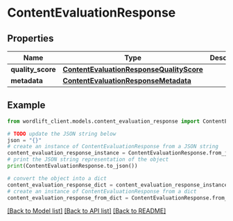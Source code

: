# ContentEvaluationResponse


## Properties

Name | Type | Description | Notes
------------ | ------------- | ------------- | -------------
**quality_score** | [**ContentEvaluationResponseQualityScore**](ContentEvaluationResponseQualityScore.md) |  | 
**metadata** | [**ContentEvaluationResponseMetadata**](ContentEvaluationResponseMetadata.md) |  | 

## Example

```python
from wordlift_client.models.content_evaluation_response import ContentEvaluationResponse

# TODO update the JSON string below
json = "{}"
# create an instance of ContentEvaluationResponse from a JSON string
content_evaluation_response_instance = ContentEvaluationResponse.from_json(json)
# print the JSON string representation of the object
print(ContentEvaluationResponse.to_json())

# convert the object into a dict
content_evaluation_response_dict = content_evaluation_response_instance.to_dict()
# create an instance of ContentEvaluationResponse from a dict
content_evaluation_response_from_dict = ContentEvaluationResponse.from_dict(content_evaluation_response_dict)
```
[[Back to Model list]](../README.md#documentation-for-models) [[Back to API list]](../README.md#documentation-for-api-endpoints) [[Back to README]](../README.md)


